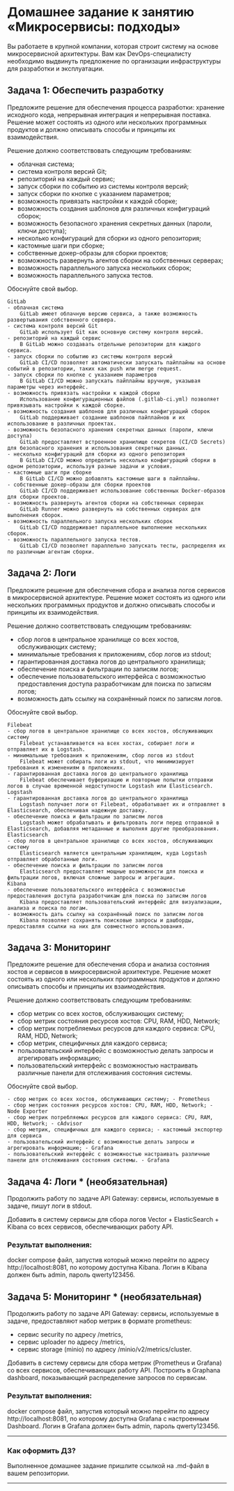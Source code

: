 # Домашнее задание к занятию «Микросервисы: подходы»

Вы работаете в крупной компании, которая строит систему на основе микросервисной архитектуры.
Вам как DevOps-специалисту необходимо выдвинуть предложение по организации инфраструктуры для разработки и эксплуатации.


## Задача 1: Обеспечить разработку

Предложите решение для обеспечения процесса разработки: хранение исходного кода, непрерывная интеграция и непрерывная поставка. 
Решение может состоять из одного или нескольких программных продуктов и должно описывать способы и принципы их взаимодействия.

Решение должно соответствовать следующим требованиям:
- облачная система;
- система контроля версий Git;
- репозиторий на каждый сервис;
- запуск сборки по событию из системы контроля версий;
- запуск сборки по кнопке с указанием параметров;
- возможность привязать настройки к каждой сборке;
- возможность создания шаблонов для различных конфигураций сборок;
- возможность безопасного хранения секретных данных (пароли, ключи доступа);
- несколько конфигураций для сборки из одного репозитория;
- кастомные шаги при сборке;
- собственные докер-образы для сборки проектов;
- возможность развернуть агентов сборки на собственных серверах;
- возможность параллельного запуска нескольких сборок;
- возможность параллельного запуска тестов.

Обоснуйте свой выбор.

```
GitLab
- облачная система
	GitLab имеет облачную версию сервиса, а также возможность развертывания собственного сервера.
- система контроля версий Git
	GitLab использует Git как основную систему контроля версий.
- репозиторий на каждый сервис
	В GitLab можно создавать отдельные репозитории для каждого сервиса.
- запуск сборки по событию из системы контроля версий
	GitLab CI/CD позволяет автоматически запускать пайплайны на основе событий в репозитории, таких как push или merge request.
- запуск сборки по кнопке с указанием параметров
	В GitLab CI/CD можно запускать пайплайны вручную, указывая параметры через интерфейс.
- возможность привязать настройки к каждой сборке
	Использование конфигурационных файлов (.gitlab-ci.yml) позволяет привязывать настройки к каждой сборке.
- возможность создания шаблонов для различных конфигураций сборок
	GitLab поддерживает создание шаблонов пайплайнов и их использование в различных проектах.
- возможность безопасного хранения секретных данных (пароли, ключи доступа)
	GitLab предоставляет встроенное хранилище секретов (CI/CD Secrets) для безопасного хранения и использования секретных данных.
- несколько конфигураций для сборки из одного репозитория
	В GitLab CI/CD можно определить несколько конфигураций сборки в одном репозитории, используя разные задачи и условия.
- кастомные шаги при сборке
	В GitLab CI/CD можно добавлять кастомные шаги в пайплайны.
- собственные докер-образы для сборки проектов
	GitLab CI/CD поддерживает использование собственных Docker-образов для сборки проектов.
- возможность развернуть агентов сборки на собственных серверах
	GitLab Runner можно развернуть на собственных серверах для выполнения сборок.
- возможность параллельного запуска нескольких сборок
	GitLab CI/CD поддерживает параллельное выполнение нескольких сборок.
- возможность параллельного запуска тестов.
	GitLab CI/CD позволяет параллельно запускать тесты, распределяя их по различным агентам сборки.
```


## Задача 2: Логи

Предложите решение для обеспечения сбора и анализа логов сервисов в микросервисной архитектуре.
Решение может состоять из одного или нескольких программных продуктов и должно описывать способы и принципы их взаимодействия.

Решение должно соответствовать следующим требованиям:
- сбор логов в центральное хранилище со всех хостов, обслуживающих систему;
- минимальные требования к приложениям, сбор логов из stdout;
- гарантированная доставка логов до центрального хранилища;
- обеспечение поиска и фильтрации по записям логов;
- обеспечение пользовательского интерфейса с возможностью предоставления доступа разработчикам для поиска по записям логов;
- возможность дать ссылку на сохранённый поиск по записям логов.

Обоснуйте свой выбор.

```
Filebeat
- сбор логов в центральное хранилище со всех хостов, обслуживающих систему
	Filebeat устанавливается на всех хостах, собирает логи и отправляет их в Logstash.
- минимальные требования к приложениям, сбор логов из stdout
	Filebeat может собирать логи из stdout, что минимизирует требования к изменениям в приложениях.
- гарантированная доставка логов до центрального хранилища
	Filebeat обеспечивает буферизацию и повторные попытки отправки логов в случае временной недоступности Logstash или Elasticsearch.
Logstash
- гарантированная доставка логов до центрального хранилища
	Logstash получает логи от Filebeat, обрабатывает их и отправляет в Elasticsearch, обеспечивая надежную доставку.
- обеспечение поиска и фильтрации по записям логов
	Logstash может обрабатывать и фильтровать логи перед отправкой в Elasticsearch, добавляя метаданные и выполняя другие преобразования.
Elasticsearch
- сбор логов в центральное хранилище со всех хостов, обслуживающих систему
	Elasticsearch является центральным хранилищем, куда Logstash отправляет обработанные логи.
- обеспечение поиска и фильтрации по записям логов
	Elasticsearch предоставляет мощные возможности для поиска и фильтрации логов, включая сложные запросы и агрегации.
Kibana
- обеспечение пользовательского интерфейса с возможностью предоставления доступа разработчикам для поиска по записям логов
	Kibana предоставляет пользовательский интерфейс для визуализации, анализа и поиска по логам.
- возможность дать ссылку на сохранённый поиск по записям логов
	Kibana позволяет сохранять поисковые запросы и дашборды, предоставляя ссылки на них для совместного использования.
```

## Задача 3: Мониторинг

Предложите решение для обеспечения сбора и анализа состояния хостов и сервисов в микросервисной архитектуре.
Решение может состоять из одного или нескольких программных продуктов и должно описывать способы и принципы их взаимодействия.

Решение должно соответствовать следующим требованиям:
- сбор метрик со всех хостов, обслуживающих систему;
- сбор метрик состояния ресурсов хостов: CPU, RAM, HDD, Network;
- сбор метрик потребляемых ресурсов для каждого сервиса: CPU, RAM, HDD, Network;
- сбор метрик, специфичных для каждого сервиса;
- пользовательский интерфейс с возможностью делать запросы и агрегировать информацию;
- пользовательский интерфейс с возможностью настраивать различные панели для отслеживания состояния системы.

Обоснуйте свой выбор.

```
- сбор метрик со всех хостов, обслуживающих систему; - Prometheus
- сбор метрик состояния ресурсов хостов: CPU, RAM, HDD, Network; - Node Exporter
- сбор метрик потребляемых ресурсов для каждого сервиса: CPU, RAM, HDD, Network; - cAdvisor
- сбор метрик, специфичных для каждого сервиса; - кастомный экспортер для сервиса
- пользовательский интерфейс с возможностью делать запросы и агрегировать информацию; - Grafana
- пользовательский интерфейс с возможностью настраивать различные панели для отслеживания состояния системы. - Grafana
```

## Задача 4: Логи * (необязательная)

Продолжить работу по задаче API Gateway: сервисы, используемые в задаче, пишут логи в stdout. 

Добавить в систему сервисы для сбора логов Vector + ElasticSearch + Kibana со всех сервисов, обеспечивающих работу API.

### Результат выполнения: 

docker compose файл, запустив который можно перейти по адресу http://localhost:8081, по которому доступна Kibana.
Логин в Kibana должен быть admin, пароль qwerty123456.


## Задача 5: Мониторинг * (необязательная)

Продолжить работу по задаче API Gateway: сервисы, используемые в задаче, предоставляют набор метрик в формате prometheus:

- сервис security по адресу /metrics,
- сервис uploader по адресу /metrics,
- сервис storage (minio) по адресу /minio/v2/metrics/cluster.

Добавить в систему сервисы для сбора метрик (Prometheus и Grafana) со всех сервисов, обеспечивающих работу API.
Построить в Graphana dashboard, показывающий распределение запросов по сервисам.

### Результат выполнения: 

docker compose файл, запустив который можно перейти по адресу http://localhost:8081, по которому доступна Grafana с настроенным Dashboard.
Логин в Grafana должен быть admin, пароль qwerty123456.

---

### Как оформить ДЗ?

Выполненное домашнее задание пришлите ссылкой на .md-файл в вашем репозитории.

---

